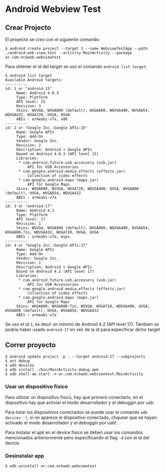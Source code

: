 # Android Webview Test

## Crear Projecto

El proyecto se creo con el siguiente comando:

```
$ android create project --target 3 --name WebviewTestApp --path ./android-web-view-test --activity MainActivity --package ar.com.nckweb.webviewtest
```

Para obtener el id del target se uso el comando `android list target`:

```
$ android list target
Available Android targets:
----------
id: 1 or "android-15"
     Name: Android 4.0.3
     Type: Platform
     API level: 15
     Revision: 3
     Skins: WSVGA, WVGA800 (default), WXGA800, WQVGA400, WVGA854, WQVGA432, WXGA720, HVGA, QVGA
     ABIs : armeabi-v7a, x86
----------
id: 2 or "Google Inc.:Google APIs:15"
     Name: Google APIs
     Type: Add-On
     Vendor: Google Inc.
     Revision: 2
     Description: Android + Google APIs
     Based on Android 4.0.3 (API level 15)
     Libraries:
      * com.android.future.usb.accessory (usb.jar)
          API for USB Accessories
      * com.google.android.media.effects (effects.jar)
          Collection of video effects
      * com.google.android.maps (maps.jar)
          API for Google Maps
     Skins: WXGA800, WSVGA, WXGA720, WQVGA400, QVGA, WVGA800 (default), HVGA, WVGA854, WQVGA432
     ABIs : armeabi-v7a
----------
id: 3 or "android-17"
     Name: Android 4.2
     Type: Platform
     API level: 17
     Revision: 1
     Skins: WSVGA, WVGA800 (default), WXGA800, WQVGA400, WVGA854, WXGA800-7in, WQVGA432, WXGA720, HVGA, QVGA
     ABIs : armeabi-v7a, mips
----------
id: 4 or "Google Inc.:Google APIs:17"
     Name: Google APIs
     Type: Add-On
     Vendor: Google Inc.
     Revision: 1
     Description: Android + Google APIs
     Based on Android 4.2 (API level 17)
     Libraries:
      * com.android.future.usb.accessory (usb.jar)
          API for USB Accessories
      * com.google.android.media.effects (effects.jar)
          Collection of video effects
      * com.google.android.maps (maps.jar)
          API for Google Maps
     Skins: WXGA800, WXGA800-7in, WSVGA, WXGA720, WQVGA400, QVGA, WVGA800 (default), HVGA, WVGA854, WQVGA432
     ABIs : armeabi-v7a
```


Se uso el id `3`, es decir un minimo de Android 4.2 (API level 17). Tambien se podria haber usado `android-17` en vez de la id para especificar dicho target

## Correr proyecto 


```
$ android update project -p . --target android-17 --subprojects
$ ant debug
$ adb devices
$ adb install ./bin/MainActivity-debug.apk
$ adb shell am start -n ar.com.nckweb.webviewtest.MainActivity

```

### Usar un dispositivo fisico

Para utilizar un dispositivo fisico, hay que primero conectarlo, en el dispositivo hay que activiar el modo desarrollador y el debuggin por usb.

Para listar los dispositivos conectados se puede usar el comando `adb devices -l`, si no aparece el dispositivo conectado, chquear que se hayan activado el modo desarrollador y el debuggin por usb!.

Para instalar el apk en el device fisico se deben usar los comandos mencionados anteriormente pero especificando el flag `-d` con el id del device.


### Desinstalar app


```
$ adb uninstall ar.com.nckweb.webviewtest
```
